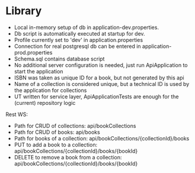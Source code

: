 # Library

- Local in-memory setup of db in application-dev.properties.
- Db script is automatically executed at startup for dev.
- Profile currently set to 'dev' in application.properties
- Connection for real postgresql db can be entered in application-prod.properties
- Schema.sql contains database script
- No additional server configuration is needed, just run ApiApplication to start the application
- ISBN was taken as unique ID for a book, but not generated by this api
- Name of a collection is considered unique, but a technical ID is used by the application for collections
- UT written for service layer, ApiApplicationTests are enough for the (current) repository logic

Rest WS:
- Path for CRUD of collections: api/bookCollections
- Path for CRUD of books: api/books
- Path for books of a collection: api/bookCollections/{collectionId}/books
- PUT to add a book to a collection: api/bookCollections/{collectionId}/books/{bookId}
- DELETE to remove a book from a collection: api/bookCollections/{collectionId}/books/{bookId}